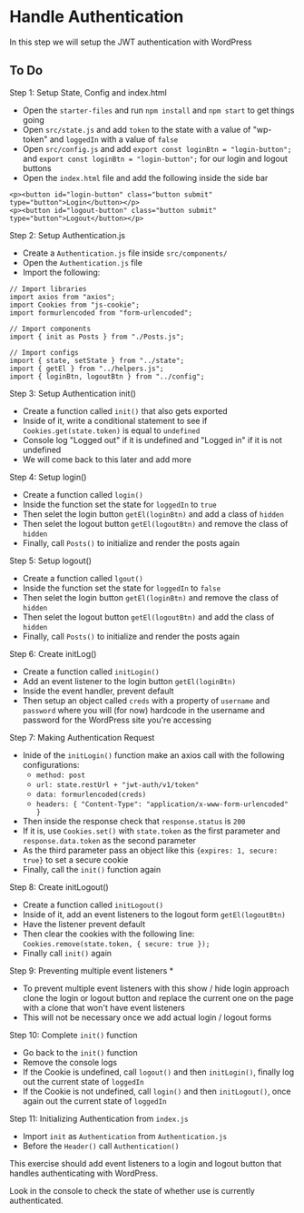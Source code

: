# Handle Authentication

In this step we will setup the JWT authentication with WordPress

## To Do

Step 1: Setup State, Config and index.html

- Open the `starter-files` and run `npm install` and `npm start` to get things going
- Open `src/state.js` and add `token` to the state with a value of "wp-token" and `loggedIn` with a value of `false`
- Open `src/config.js` and add `export const loginBtn = "login-button";` and `export const loginBtn = "login-button";` for our login and logout buttons
- Open the `index.html` file and add the following inside the side bar
```
<p><button id="login-button" class="button submit" type="button">Login</button></p>
<p><button id="logout-button" class="button submit" type="button">Logout</button></p>
```

Step 2: Setup Authentication.js

- Create a `Authentication.js` file inside `src/components/` 
- Open the `Authentication.js` file
- Import the following:
```
// Import libraries
import axios from "axios";
import Cookies from "js-cookie";
import formurlencoded from "form-urlencoded";

// Import components
import { init as Posts } from "./Posts.js";

// Import configs
import { state, setState } from "../state";
import { getEl } from "../helpers.js";
import { loginBtn, logoutBtn } from "../config";
```

Step 3: Setup Authentication init()
- Create a function called `init()` that also gets exported
- Inside of it, write a conditional statement to see if `Cookies.get(state.token)` is equal to `undefined`
- Console log "Logged out" if it is undefined and "Logged in" if it is not undefined
- We will come back to this later and add more

Step 4: Setup login()
- Create a function called `login()`
- Inside the function set the state for `loggedIn` to `true`
- Then selet the login button `getEl(loginBtn)` and add a class of `hidden`
- Then selet the logout button `getEl(logoutBtn)` and remove the class of `hidden`
- Finally, call `Posts()` to initialize and render the posts again

Step 5: Setup logout()
- Create a function called `lgout()`
- Inside the function set the state for `loggedIn` to `false`
- Then selet the login button `getEl(loginBtn)` and remove the class of `hidden`
- Then selet the logout button `getEl(logoutBtn)` and add the class of `hidden`
- Finally, call `Posts()` to initialize and render the posts again

Step 6: Create initLog()
- Create a function called `initLogin()`
- Add an event listener to the login button `getEl(loginBtn)`
- Inside the event handler, prevent default
- Then setup an object called `creds` with a property of `username` and `password` where you will (for now) hardcode in the username and password for the WordPress site you're accessing

Step 7: Making Authentication Request
- Inide of the `initLogin()` function make an axios call with the following configurations:
     - `method: post`
     - `url: state.restUrl + "jwt-auth/v1/token"`
     - `data: formurlencoded(creds)`
     - `headers: { "Content-Type": "application/x-www-form-urlencoded" }`
- Then inside the response check that `response.status` is `200`
- If it is, use `Cookies.set()` with `state.token` as the first parameter and `response.data.token` as the second parameter
- As the third parameter pass an object like this `{expires: 1, secure: true}` to set a secure cookie
- Finally, call the `init()` function again 

Step 8: Create initLogout()
- Create a function called `initLogout()`
- Inside of it, add an event listeners to the logout form `getEl(logoutBtn)`
- Have the listener prevent default
- Then clear the cookies with the following line: `Cookies.remove(state.token, { secure: true });`
- Finally call `init()` again

Step 9: Preventing multiple event listeners *
- To prevent multiple event listeners with this show / hide login approach clone the login or logout button and replace the current one on the page with a clone that won't have event listeners
- This will not be necessary once we add actual login / logout forms

Step 10: Complete `init()` function
- Go back to the `init()` function
- Remove the console logs
- If the Cookie is undefined, call `logout()` and then `initLogin()`, finally log out the current state of `loggedIn`
- If the Cookie is not undefined, call `login()` and then `initLogout()`, once again out the current state of `loggedIn`

Step 11: Initializing Authentication from `index.js`
- Import `init` as `Authentication` from `Authentication.js`
- Before the `Header()` call `Authentication()`

This exercise should add event listeners to a login and logout button that handles authenticating with WordPress.

Look in the console to check the state of whether use is currently authenticated.